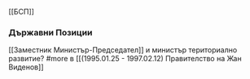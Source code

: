 [[БСП]]

### Държавни Позиции
[[Заместник Министър-Председател]] и министър териториално развитие? #more в [[(1995.01.25 - 1997.02.12) Правителство на Жан Виденов]]